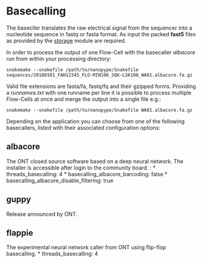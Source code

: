 # Basecalling

The basecller translates the raw electrical signal from the sequencer into a nucleotide sequence in fastq or fasta format. As input the packed **fast5** files as provided by the [storage](storage.md) module are required.

In order to process the output of one Flow-Cell with the basecaller *albacore* run from within your processing directory:

    snakemake --snakefile /path/to/nanopype/Snakefile sequences/20180101_FAH12345_FLO-MIN106_SQK-LSK108_WA01.albacore.fa.gz

Valid file extensions are fasta/fa, fastq/fq and their gzipped forms. Providing a *runnames.txt* with one runname per line it is possible to process multiple Flow-Cells at once and merge the output into a single file e.g.:

    snakemake --snakefile /path/to/nanopype/Snakefile WA01.albacore.fa.gz

Depending on the application you can choose from one of the following basecallers, listed with their associated configuration options:

## albacore
The ONT closed source software based on a deep neural network. The installer is accessible after login to the community board.
:   * threads_basecalling: 4
    * basecalling_albacore_barcoding: false
    * basecalling_albacore_disable_filtering: true

## guppy
Release announced by ONT.

## flappie
The experimental neural network caller from ONT using flip-flop basecalling.
    * threads_basecalling: 4
